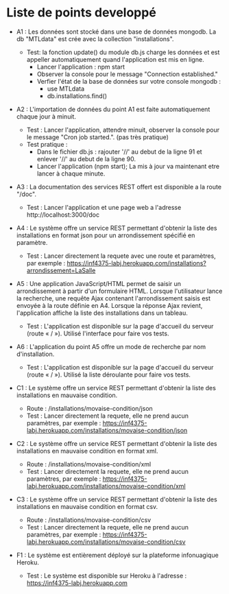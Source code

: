 # Liste de points developpé

* A1 : Les données sont stocké dans une base de données mongodb. La db "MTLdata" est crée avec la collection "installations".
    * Test: la fonction update() du module db.js charge les données et est appeller automatiquement quand l'application est mis en ligne.
        * Lancer l'application : npm start
        * Observer la console pour le message "Connection established."
        * Verfier l'état de la base de données sur votre console mongodb :
            * use MTLdata
            * db.installations.find()

* A2 : L'importation de données du point A1 est faite automatiquement chaque jour à minuit.
    * Test : Lancer l'application, attendre minuit, observer la console pour le message "Cron job started.". (pas très pratique)
    * Test pratique :
        * Dans le fichier db.js : rajouter '//' au debut de la ligne 91 et enlever '//' au debut de la ligne 90.
        * Lancer l'application (npm start); La mis à jour va maintenant etre lancer à chaque minute.

* A3 : La documentation des services REST offert est disponible a la route "/doc".
    * Test : Lancer l'application et une page web a l'adresse http://localhost:3000/doc

* A4 : Le système offre un service REST permettant d'obtenir la liste des installations en format json pour un arrondissement spécifié en paramètre.
    * Test : Lancer directement la requete avec une route et paramètres, par exemple : https://inf4375-labj.herokuapp.com/installations?arrondissement=LaSalle

* A5 : Une application JavaScript/HTML permet de saisir un arrondissement à partir d'un formulaire HTML. Lorsque l'utilisateur lance la recherche, une requête Ajax contenant l'arrondissement saisis est envoyée à la route définie en A4. Lorsque la réponse Ajax revient, l'application affiche la liste des installations dans un tableau.
    * Test : L'application est disponible sur la page d'accueil du serveur (route « / »). Utilisé l'interface pour faire vos tests.

* A6 : L'application du point A5 offre un mode de recherche par nom d'installation.
    * Test : L'application est disponible sur la page d'accueil du serveur (route « / »). Utilisé la liste déroulante pour faire vos tests.

* C1 : Le système offre un service REST permettant d'obtenir la liste des installations en mauvaise condition.
    * Route : /installations/movaise-condition/json
    * Test :  Lancer directement la requete, elle ne prend aucun paramètres, par exemple : https://inf4375-labj.herokuapp.com/installations/movaise-condition/json

* C2 : Le système offre un service REST permettant d'obtenir la liste des installations en mauvaise condition en format xml.
    * Route : /installations/movaise-condition/xml
    * Test :  Lancer directement la requete, elle ne prend aucun paramètres, par exemple : https://inf4375-labj.herokuapp.com/installations/movaise-condition/xml

* C3 : Le système offre un service REST permettant d'obtenir la liste des installations en mauvaise condition en format csv.
    * Route : /installations/movaise-condition/csv
    * Test :  Lancer directement la requete, elle ne prend aucun paramètres, par exemple : https://inf4375-labj.herokuapp.com/installations/movaise-condition/csv

* F1 : Le système est entièrement déployé sur la plateforme infonuagique Heroku.
    * Test : Le système est disponible sur Heroku à l'adresse : https://inf4375-labj.herokuapp.com
